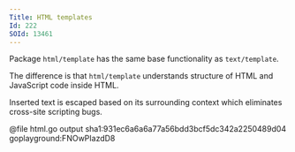 ```yaml
---
Title: HTML templates
Id: 222
SOId: 13461
---
```


Package `html/template` has the same base functionality as `text/template`.

The difference is that `html/template` understands structure of HTML and JavaScript code inside HTML.

Inserted text is escaped based on its surrounding context which eliminates cross-site scripting bugs.

@file html.go output sha1:931ec6a6a6a77a56bdd3bcf5dc342a2250489d04 goplayground:FNOwPIazdD8
